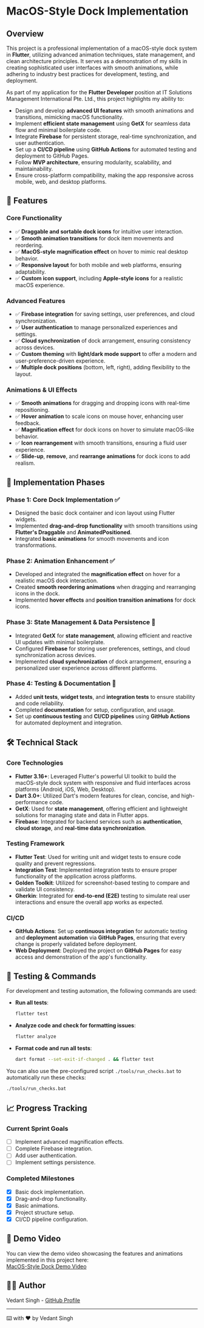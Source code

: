 # MacOS-Style Dock Implementation

## Overview

This project is a professional implementation of a macOS-style dock system in **Flutter**, utilizing advanced animation techniques, state management, and clean architecture principles. It serves as a demonstration of my skills in creating sophisticated user interfaces with smooth animations, while adhering to industry best practices for development, testing, and deployment.

As part of my application for the **Flutter Developer** position at IT Solutions Management International Pte. Ltd., this project highlights my ability to:
- Design and develop **advanced UI features** with smooth animations and transitions, mimicking macOS functionality.
- Implement **efficient state management** using **GetX** for seamless data flow and minimal boilerplate code.
- Integrate **Firebase** for persistent storage, real-time synchronization, and user authentication.
- Set up a **CI/CD pipeline** using **GitHub Actions** for automated testing and deployment to GitHub Pages.
- Follow **MVP architecture**, ensuring modularity, scalability, and maintainability.
- Ensure cross-platform compatibility, making the app responsive across mobile, web, and desktop platforms.

## 🚀 Features

### Core Functionality
- ✅ **Draggable and sortable dock icons** for intuitive user interaction.
- ✅ **Smooth animation transitions** for dock item movements and reordering.
- ✅ **MacOS-style magnification effect** on hover to mimic real desktop behavior.
- ✅ **Responsive layout** for both mobile and web platforms, ensuring adaptability.
- ✅ **Custom icon support**, including **Apple-style icons** for a realistic macOS experience.

### Advanced Features
- ✅ **Firebase integration** for saving settings, user preferences, and cloud synchronization.
- ✅ **User authentication** to manage personalized experiences and settings.
- ✅ **Cloud synchronization** of dock arrangement, ensuring consistency across devices.
- ✅ **Custom theming** with **light/dark mode support** to offer a modern and user-preference-driven experience.
- ✅ **Multiple dock positions** (bottom, left, right), adding flexibility to the layout.

### Animations & UI Effects
- ✅ **Smooth animations** for dragging and dropping icons with real-time repositioning.
- ✅ **Hover animation** to scale icons on mouse hover, enhancing user feedback.
- ✅ **Magnification effect** for dock icons on hover to simulate macOS-like behavior.
- ✅ **Icon rearrangement** with smooth transitions, ensuring a fluid user experience.
- ✅ **Slide-up**, **remove**, and **rearrange animations** for dock icons to add realism.

## 📱 Implementation Phases

### Phase 1: Core Dock Implementation ✅
- Designed the basic dock container and icon layout using Flutter widgets.
- Implemented **drag-and-drop functionality** with smooth transitions using **Flutter's Draggable** and **AnimatedPositioned**.
- Integrated **basic animations** for smooth movements and icon transformations.

### Phase 2: Animation Enhancement ✅
- Developed and integrated the **magnification effect** on hover for a realistic macOS dock interaction.
- Created **smooth reordering animations** when dragging and rearranging icons in the dock.
- Implemented **hover effects** and **position transition animations** for dock icons.

### Phase 3: State Management & Data Persistence 🚧
- Integrated **GetX** for **state management**, allowing efficient and reactive UI updates with minimal boilerplate.
- Configured **Firebase** for storing user preferences, settings, and cloud synchronization across devices.
- Implemented **cloud synchronization** of dock arrangement, ensuring a personalized user experience across different platforms.

### Phase 4: Testing & Documentation 🚧
- Added **unit tests**, **widget tests**, and **integration tests** to ensure stability and code reliability.
- Completed **documentation** for setup, configuration, and usage.
- Set up **continuous testing** and **CI/CD pipelines** using **GitHub Actions** for automated deployment and integration.

## 🛠 Technical Stack

### Core Technologies
- **Flutter 3.16+**: Leveraged Flutter's powerful UI toolkit to build the macOS-style dock system with responsive and fluid interfaces across platforms (Android, iOS, Web, Desktop).
- **Dart 3.0+**: Utilized Dart's modern features for clean, concise, and high-performance code.
- **GetX**: Used for **state management**, offering efficient and lightweight solutions for managing state and data in Flutter apps.
- **Firebase**: Integrated for backend services such as **authentication**, **cloud storage**, and **real-time data synchronization**.
  
### Testing Framework
- **Flutter Test**: Used for writing unit and widget tests to ensure code quality and prevent regressions.
- **Integration Test**: Implemented integration tests to ensure proper functionality of the application across platforms.
- **Golden Toolkit**: Utilized for screenshot-based testing to compare and validate UI consistency.
- **Gherkin**: Integrated for **end-to-end (E2E)** testing to simulate real user interactions and ensure the overall app works as expected.

### CI/CD
- **GitHub Actions**: Set up **continuous integration** for automatic testing and **deployment automation** via **GitHub Pages**, ensuring that every change is properly validated before deployment.
- **Web Deployment**: Deployed the project on **GitHub Pages** for easy access and demonstration of the app's functionality.

## 🧪 Testing & Commands

For development and testing automation, the following commands are used:

- **Run all tests**:
    ```bash
    flutter test
    ```

- **Analyze code and check for formatting issues**:
    ```bash
    flutter analyze
    ```

- **Format code and run all tests**:
    ```bash
    dart format --set-exit-if-changed . && flutter test
    ```

You can also use the pre-configured script `./tools/run_checks.bat` to automatically run these checks:
```bash
./tools/run_checks.bat
```

## 📈 Progress Tracking

### Current Sprint Goals
- [ ] Implement advanced magnification effects.
- [ ] Complete Firebase integration.
- [ ] Add user authentication.
- [ ] Implement settings persistence.

### Completed Milestones
- [x] Basic dock implementation.
- [x] Drag-and-drop functionality.
- [x] Basic animations.
- [x] Project structure setup.
- [x] CI/CD pipeline configuration.

## 🎥 Demo Video

You can view the demo video showcasing the features and animations implemented in this project here:  
[MacOS-Style Dock Demo Video](https://github.com/user-attachments/assets/8a24ae82-25fc-4e0d-8fb0-853d3ec79904)

## 🙋‍♂️ Author

Vedant Singh - [GitHub Profile](https://github.com/geekyved)

---

⌨️ with ❤️ by Vedant Singh
